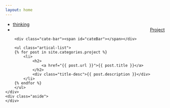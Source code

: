 ```yaml
---
layout: home
---
```


<div class="index-content project">
    <div class="section">
        <ul class="artical-cate">
            <li><a href="/"><span>thinking</span></a></li>
            <!-- <li style="text-align:center"><a href="/opinion"><span>Opinion</span></a></li> -->
            <li class="on" style="text-align:right"><a href="/project"><span>Project</span></a></li>
        </ul>

        <div class="cate-bar"><span id="cateBar"></span></div>

        <ul class="artical-list">
        {% for post in site.categories.project %}
            <li>
                <h2>
                    <a href="{{ post.url }}">{{ post.title }}</a>
                </h2>
                <div class="title-desc">{{ post.description }}</div>
            </li>
        {% endfor %}
        </ul>
    </div>
    <div class="aside">
    </div>
</div>
